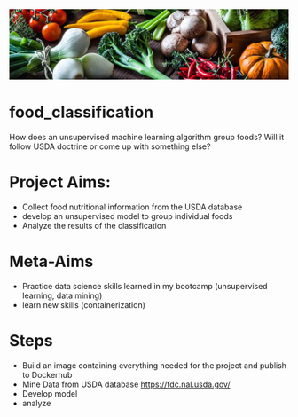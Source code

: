 <img src='hero_veg_crop.jpg' width=1200>


# food_classification
How does an unsupervised machine learning algorithm group foods? Will it follow USDA doctrine or come up with something else?

# Project Aims:
- Collect food nutritional information from the USDA database
- develop an unsupervised model to group individual foods
- Analyze the results of the classification

# Meta-Aims
- Practice data science skills learned in my bootcamp (unsupervised learning, data mining)
- learn new skills (containerization)

# Steps
 - Build an image containing everything needed for the project and publish to Dockerhub
 - Mine Data from USDA database https://fdc.nal.usda.gov/
 - Develop model
 - analyze
